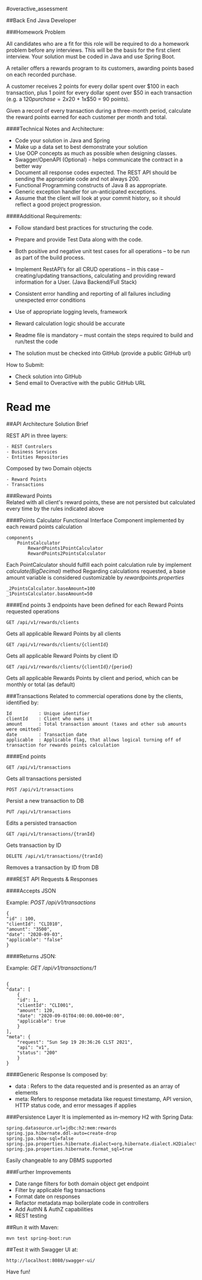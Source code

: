 #overactive_assessment

##Back End Java Developer

###Homework Problem

All candidates who are a fit for this role will be required to do a homework problem before any
interviews. This will be the basis for the first client interview. Your solution must be coded in
Java and use Spring Boot.


A retailer offers a rewards program to its customers, awarding points based on each recorded
purchase.


A customer receives 2 points for every dollar spent over $100 in each transaction, plus 1 point
for every dollar spent over $50 in each transaction
(e.g. a $120 purchase = 2x$20 + 1x$50 = 90 points).


Given a record of every transaction during a three-month period, calculate the reward points
earned for each customer per month and total.

####Technical Notes and Architecture:

- Code your solution in Java and Spring
- Make up a data set to best demonstrate your solution
- Use OOP concepts as much as possible when designing classes.
- Swagger/OpenAPI (Optional) - helps communicate the contract in a better way
- Document all response codes expected. The REST API should be sending the
appropriate code and not always 200.
- Functional Programming constructs of Java 8 as appropriate.
- Generic exception handler for un-anticipated exceptions.
- Assume that the client will look at your commit history, so it should reflect a good project
progression.

####Additional Requirements:

- Follow standard best practices for structuring the code.
- Prepare and provide Test Data along with the code.
- Both positive and negative unit test cases for all operations – to be run as part of the
build process.
- Implement RestAPI’s for all CRUD operations – in this case – creating/updating
transactions, calculating and providing reward information for a User. (Java Backend/Full
Stack)
- Consistent error handling and reporting of all failures including unexpected error
conditions
- Use of appropriate logging levels, framework
- Reward calculation logic should be accurate
- Readme file is mandatory – must contain the steps required to build and run/test
the code

- The solution must be checked into GitHub (provide a public GitHub url)

How to Submit:

- Check solution into GitHub
- Send email to Overactive with the public GitHub URL
# Read me
##API Architecture Solution Brief

REST API in three layers:

    - REST Controlers
    - Business Services
    - Entities Repositories

Composed by two Domain objects

    - Reward Points
    - Transactions

###Reward Points    
Related with all client's reward points, these are not persisted but calculated every time by the rules indicated above

####Points Calculator
Functional Interface Component implemented by each reward points calculation

    components
        PointsCalculator
            RewardPoints1PointCalculator
            RewardPoints2PointsCalculator

Each PointCalculator should fulfill each point calculation rule by implement *calculate(BigDecimal)* method
Regarding calculations requested, a base amount variable is considered customizable by *rewardpoints.properties*
~~~~
_2PointsCalculator.baseAmount=100
_1PointsCalculator.baseAmount=50
~~~~

####End points
3 endpoints have been defined for each Reward Points requested operations 
~~~~
GET /api/v1/rewards/clients 
~~~~
Gets all applicable Reward Points by all clients
~~~~
GET /api/v1/rewards/clients/{clientId}
~~~~
Gets all applicable Reward Points by client ID
~~~~
GET /api/v1/rewards/clients/{clientId}/{period}
~~~~
Gets all applicable Rewards Points by client and period, which can be monthly or total (as default)

###Transactions 
Related to commercial operations done by the clients, identified by: 
~~~~
Id          : Unique identifier
clientId    : Client who owns it
amount      : Total transaction amount (taxes and other sub amounts were omitted)  
date        : Transaction date
applicable  : Applicable flag, that allows logical turning off of transaction for rewards points calculation
~~~~

####End points
~~~~
GET /api/v1/transactions
~~~~
Gets all transactions persisted
~~~~
POST /api/v1/transactions
~~~~
Persist a new transaction to DB
~~~~
PUT /api/v1/transactions
~~~~
Edits a persisted transaction
~~~~
GET /api/v1/transactions/{tranId}
~~~~
Gets transaction by ID
~~~~
DELETE /api/v1/transactions/{tranId}
~~~~
Removes a transaction by ID from DB

###REST API Requests & Responses

####Accepts JSON

Example:
*POST /api/v1/transactions*
~~~~
{
"id" : 100,
"clientId": "CLI010",
"amount": "3500",
"date": "2020-09-03",
"applicable": "false"
}
~~~~

####Returns JSON:

Example:
*GET /api/v1/transactions/1*
~~~~

{
"data": [
    {
    "id": 1,
    "clientId": "CLI001",
    "amount": 120,
    "date": "2020-09-01T04:00:00.000+00:00",
    "applicable": true
    }
],
"meta": {
    "request": "Sun Sep 19 20:36:26 CLST 2021",
    "api": "v1",
    "status": "200"
    }
}
~~~~

####Generic Response 
Is composed by:
- data : Refers to the data requested and is presented as an array of elements
- meta: Refers to response metadata like request timestamp, API version, HTTP status code, and error messages if applies

###Persistence Layer
It is implemented as in-memory H2 with Spring Data: 
~~~~
spring.datasource.url=jdbc:h2:mem:rewards
spring.jpa.hibernate.ddl-auto=create-drop
spring.jpa.show-sql=false
spring.jpa.properties.hibernate.dialect=org.hibernate.dialect.H2Dialect
spring.jpa.properties.hibernate.format_sql=true
~~~~
Easily changeable to any DBMS supported 

###Further Improvements
- Date range filters for both domain object get endpoint
- Filter by applicable flag transactions
- Format date on responses
- Refactor metadata map boilerplate code in controllers
- Add AuthN & AuthZ capabilities
- REST testing

##Run it with Maven:
~~~~
mvn test spring-boot:run
~~~~
##Test it with Swagger UI at:
~~~~
http://localhost:8080/swagger-ui/
~~~~


Have fun! 
